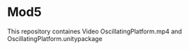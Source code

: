 # Mod5

This repository containes Video OscillatingPlatform.mp4 and OscillatingPlatform.unitypackage
